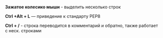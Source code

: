 **Зажатое колесико мыши** - выделить несколько строк

**Ctrl +Alt + L** — приведение к стандарту PEP8

**Ctrl + /** - строка переводится в комментарий и обратно, также работает с неск. строками
